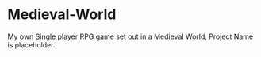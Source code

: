 # Medieval-World
My own Single player RPG game set out in a Medieval World, Project Name is placeholder.
